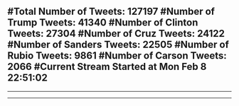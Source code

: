 #Total Number of Tweets: 127197 
#Number of Trump Tweets: 41340
#Number of Clinton Tweets: 27304
#Number of Cruz Tweets: 24122
#Number of Sanders Tweets: 22505
#Number of Rubio Tweets: 9861
#Number of Carson Tweets: 2066
#Current Stream Started at Mon Feb  8 22:51:02
---
---
---
